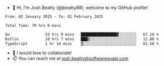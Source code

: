 - 👋 Hi, I’m Josh Beatty (@jbeatty88), welcome to my GitHub profile!

<!--START_SECTION:waka-->

```txt
From: 02 January 2025 - To: 01 February 2025

Total Time: 79 hrs 6 mins

Go                53 hrs 9 mins   ████████████████▓░░░░░░░░   67.19 %
Kotlin            10 hrs 7 mins   ███▒░░░░░░░░░░░░░░░░░░░░░   12.80 %
TypeScript        1 hr 14 mins    ▒░░░░░░░░░░░░░░░░░░░░░░░░   01.58 %
```

<!--END_SECTION:waka-->

- 💞️ I would love to collaborate!
- 📫 You can reach me at josh.beatty@softwaresugar.com

<!---
jbeatty88/jbeatty88 is a ✨ special ✨ repository because its `README.md` (this file) appears on your GitHub profile.
You can click the Preview link to take a look at your changes.
--->
